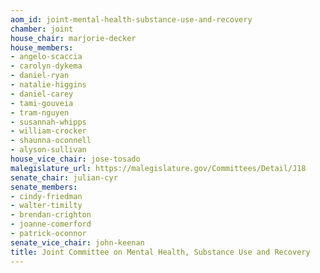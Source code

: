 ```yaml
---
aom_id: joint-mental-health-substance-use-and-recovery
chamber: joint
house_chair: marjorie-decker
house_members:
- angelo-scaccia
- carolyn-dykema
- daniel-ryan
- natalie-higgins
- daniel-carey
- tami-gouveia
- tram-nguyen
- susannah-whipps
- william-crocker
- shaunna-oconnell
- alyson-sullivan
house_vice_chair: jose-tosado
malegislature_url: https://malegislature.gov/Committees/Detail/J18
senate_chair: julian-cyr
senate_members:
- cindy-friedman
- walter-timilty
- brendan-crighton
- joanne-comerford
- patrick-oconnor
senate_vice_chair: john-keenan
title: Joint Committee on Mental Health, Substance Use and Recovery
---
```

